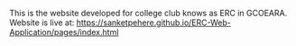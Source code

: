 This is the website developed for college club knows as ERC in GCOEARA.
Website is live at: https://sanketpehere.github.io/ERC-Web-Application/pages/index.html
